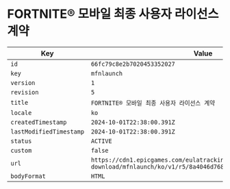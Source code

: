 # FORTNITE® 모바일 최종 사용자 라이선스 계약

| Key | Value |
| --- | ----- |
| `id` | `66fc79c8e2b7020453352027` |
| `key` | `mfnlaunch` |
| `version` | `1` |
| `revision` | `5` |
| `title` | `FORTNITE® 모바일 최종 사용자 라이선스 계약` |
| `locale` | `ko` |
| `createdTimestamp` | `2024-10-01T22:38:00.391Z` |
| `lastModifiedTimestamp` | `2024-10-01T22:38:00.391Z` |
| `status` | `ACTIVE` |
| `custom` | `false` |
| `url` | `https://cdn1.epicgames.com/eulatracking-download/mfnlaunch/ko/v1/r5/8a4046d7684a87f72f436026f6f09fa1.pdf` |
| `bodyFormat` | `HTML` |
